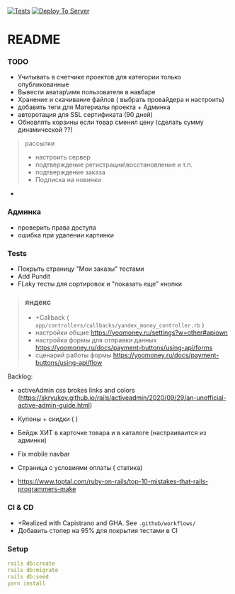 [![Tests](https://github.com/sasha370/project_store/actions/workflows/ci.yml/badge.svg)](https://github.com/sasha370/project_store/actions/workflows/ci.yml) [![Deploy To Server](https://github.com/sasha370/project_store/actions/workflows/deploy.yml/badge.svg)](https://github.com/sasha370/project_store/actions/workflows/deploy.yml)

# README

### TODO

- Учитывать в счетчике проектов для категории только опубликованные 
- Вывести аватар\имя пользователя в навбаре
- Хранение и скачивание файлов ( выбрать провайдера и настроить)
- добавить теги для Материалы проекта + Админка
- авторотация для SSL сертификата (90 дней)
- Обновлять корзины если товар сменил цену (сделать сумму динамической ??)

> рассылки
> - настроить сервер
>- подтверждение регистрации\восстановление и т.п.
>- подтверждение заказа
>- Подписка на новинки
- 

### Админка
- проверить права доступа
- ошибка при удалении картинки


### Tests
- Покрыть страницу "Мои заказы" тестами
- Add Pundit 
- FLaky тесты для сортировок и "показать еще" кнопки

> ### яндекс
> - +Callback  ( `app/controllers/callbacks/yandex_money_controller.rb` )
>- настройки общие https://yoomoney.ru/settings?w=other#apiown
>- настройка формы для отправки данных https://yoomoney.ru/docs/payment-buttons/using-api/forms
>- сценарий работы формы https://yoomoney.ru/docs/payment-buttons/using-api/flow


Backlog: 
- activeAdmin css brokes links and colors  (https://skryukov.github.io/rails/activeadmin/2020/09/29/an-unofficial-active-admin-guide.html)

- Купоны + скидки ( )
- Бейдж ХИТ в карточке товара и в каталоге (настраиваится из админки)
- Fix mobile navbar
- Страница с условиями оплаты ( статика)
- https://www.toptal.com/ruby-on-rails/top-10-mistakes-that-rails-programmers-make


### CI & CD
 - +Realized with Capistrano and GHA. See `.github/workflows/`
 - Добавить стопер на 95% для покрытия тестами в CI


### Setup
```yaml
rails db:create
rails db:migrate
rails db:seed
yarn install
```
